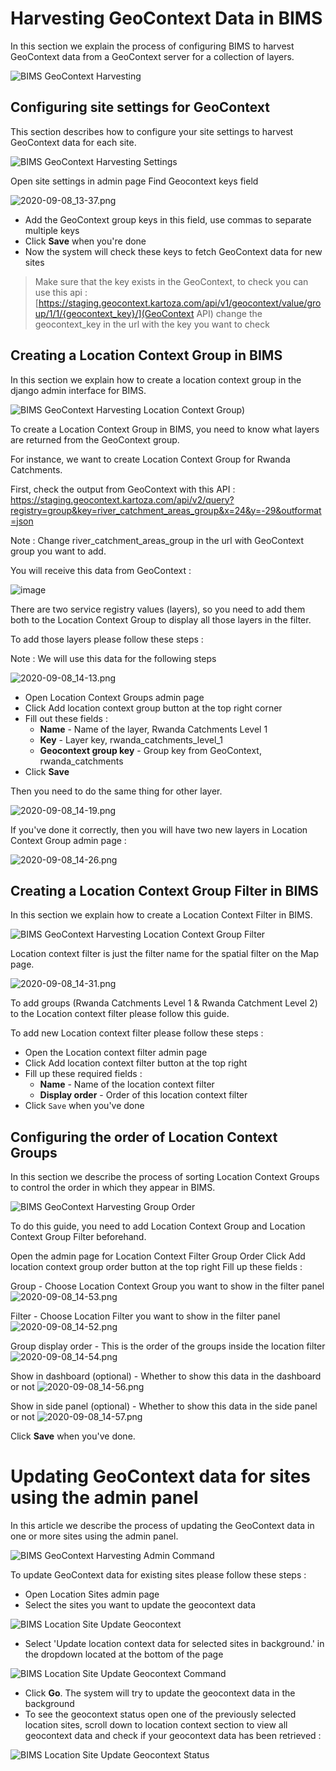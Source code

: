 # Harvesting GeoContext Data in BIMS

In this section we explain the process of configuring BIMS to harvest GeoContext data from a GeoContext server for a collection of layers.

![BIMS GeoContext Harvesting](img/BIMSGeoContextHarvesting.width-800.png)

## Configuring site settings for GeoContext

This section describes how to configure your site settings to harvest GeoContext data for each site.

![BIMS GeoContext Harvesting Settings](img/BIMSGeoContextHarvestingSettings.width-800.png)

Open site settings in admin page
Find Geocontext keys field

![2020-09-08_13-37.png](img/2020-09-08_13-37.width-800.png)

* Add the GeoContext group keys in this field, use commas to separate multiple keys
* Click **Save** when you're done
* Now the system will check these keys to fetch GeoContext data for new sites

> Make sure that the key exists in the GeoContext, to check you can use this api : [https://staging.geocontext.kartoza.com/api/v1/geocontext/value/group/1/1/{geocontext_key}/](GeoContext API) change the geocontext_key in the url with the key you want to check

## Creating a Location Context Group in BIMS

In this section we explain how to create a location context group in the django admin interface for BIMS.

![BIMS GeoContext Harvesting Location Context Group](img/BIMSGeoContextHarvestingLocationContextGroup.width-800.png))

To create a Location Context Group in BIMS, you need to know what layers are returned from the GeoContext group.

For instance, we want to create Location Context Group for Rwanda Catchments.

First, check the output from GeoContext with this API :
<https://staging.geocontext.kartoza.com/api/v2/query?registry=group&key=river_catchment_areas_group&x=24&y=-29&outformat=json>

Note : Change river_catchment_areas_group in the url with GeoContext group you want to add.

You will receive this data from GeoContext :

![image](https://user-images.githubusercontent.com/1979569/180606923-1b4a2336-3d6b-4a0b-a4e0-356795326804.png)

There are two service registry values (layers), so you need to add them both to the Location Context Group to display all those layers in the filter.

To add those layers please follow these steps :

Note : We will use this data for the following steps

![2020-09-08_14-13.png](img/2020-09-08_14-13.width-800.png)

* Open Location Context Groups admin page
* Click Add location context group button at the top right corner
* Fill out these fields :
  * **Name** - Name of the layer, Rwanda Catchments Level 1
  * **Key** - Layer key, rwanda_catchments_level_1
  * **Geocontext group key** - Group key from GeoContext, rwanda_catchments
* Click **Save**

Then you need to do the same thing for other layer.

![2020-09-08_14-19.png](img/2020-09-08_14-19.width-800.png)

If you've done it correctly, then you will have two new layers in Location Context Group admin page :

![2020-09-08_14-26.png](img/2020-09-08_14-26.width-800.png)

## Creating a Location Context Group Filter in BIMS

In this section we explain how to create a Location Context Filter in BIMS.

![BIMS GeoContext Harvesting Location Context Group Filter](img/BIMSGeoContextHarvestingLocationContextGroupFi.width-800.png)

Location context filter is just the filter name for the spatial filter on the Map page.

![2020-09-08_14-31.png](img/2020-09-08_14-31.width-800.png)

To add groups (Rwanda Catchments Level 1 & Rwanda Catchment Level 2) to the Location context filter please follow this guide.

To add new Location context filter please follow these steps :

* Open the Location context filter admin page
* Click Add location context filter button at the top right
* Fill up these required fields :
  * **Name** - Name of the location context filter
  * **Display order** - Order of this location context filter
* Click `Save` when you've done

## Configuring the order of Location Context Groups

In this section we describe the process of sorting Location Context Groups to control the order in which they appear in BIMS.

![BIMS GeoContext Harvesting Group Order](img/BIMSGeoContextHarvestingGroupOrder.width-800.png)

To do this guide, you need to add Location Context Group and Location Context Group Filter beforehand.

Open the admin page for Location Context Filter Group Order
Click Add location context group order button at the top right
Fill up these fields :

Group - Choose Location Context Group you want to show in the filter panel
![2020-09-08_14-53.png](img/2020-09-08_14-53.width-800.png)

Filter - Choose Location Filter you want to show in the filter panel
![2020-09-08_14-52.png](img/2020-09-08_14-52.width-800.png)

Group display order - This is the order of the groups inside the location filter
![2020-09-08_14-54.png](img/2020-09-08_14-54.width-800.png)

Show in dashboard (optional) - Whether to show this data in the dashboard or not
![2020-09-08_14-56.png](img/2020-09-08_14-56.width-800.png)

Show in side panel (optional) - Whether to show this data in the side panel or not
![2020-09-08_14-57.png](img/2020-09-08_14-57.width-800.png)

Click **Save** when you've done.

# Updating GeoContext data for sites using the admin panel

In this article we describe the process of updating the GeoContext data in one or more sites using the admin panel.

![BIMS GeoContext Harvesting Admin Command](img/BIMSGeoContextHarvestingAdminCommand.width-800.png)

To update GeoContext data for existing sites please follow these steps : 
* Open Location Sites admin page 
* Select the sites you want to update the geocontext data

![BIMS Location Site Update Geocontext](img/location_sites_update_geocontext_1.png)

* Select 'Update location context data for selected sites in background.' in the dropdown located at the bottom of the page

![BIMS Location Site Update Geocontext Command](img/location_sites_update_geocontext_2.png)

* Click **Go**. The system will try to update the geocontext data in the background
* To see the geocontext status open one of the previously selected location sites, scroll down to location context section to view all geocontext data and check if your geocontext data has been retrieved : 

![BIMS Location Site Update Geocontext Status](img/location_sites_update_geocontext_3.png)

